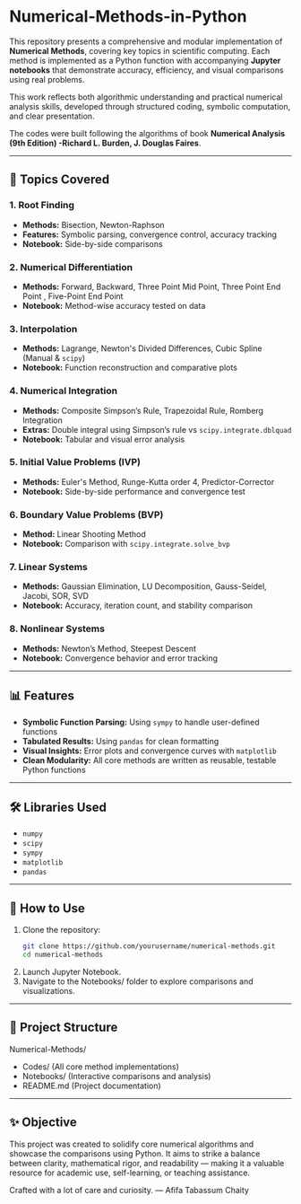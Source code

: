 # Numerical-Methods-in-Python

This repository presents a comprehensive and modular implementation of **Numerical Methods**, covering key topics in scientific computing. Each method is implemented as a Python function with accompanying **Jupyter notebooks** that demonstrate accuracy, efficiency, and visual comparisons using real problems.

This work reflects both algorithmic understanding and practical numerical analysis skills, developed through structured coding, symbolic computation, and clear presentation.

The codes were built following the algorithms of book **Numerical Analysis (9th Edition) -Richard L. Burden, J. Douglas Faires**.

---

## 🧠 Topics Covered

### 1. Root Finding
- **Methods:** Bisection, Newton-Raphson
- **Features:** Symbolic parsing, convergence control, accuracy tracking
- **Notebook:** Side-by-side comparisons

### 2. Numerical Differentiation
- **Methods:** Forward, Backward, Three Point Mid Point, Three Point End Point , Five-Point End Point
- **Notebook:** Method-wise accuracy tested on data

### 3. Interpolation
- **Methods:** Lagrange, Newton's Divided Differences, Cubic Spline (Manual & `scipy`)
- **Notebook:** Function reconstruction and comparative plots

### 4. Numerical Integration
- **Methods:** Composite Simpson’s Rule, Trapezoidal Rule, Romberg Integration
- **Extras:** Double integral using Simpson’s rule vs `scipy.integrate.dblquad`
- **Notebook:** Tabular and visual error analysis

### 5. Initial Value Problems (IVP)
- **Methods:** Euler's Method, Runge-Kutta order 4, Predictor-Corrector
- **Notebook:** Side-by-side performance and convergence test

### 6. Boundary Value Problems (BVP)
- **Method:** Linear Shooting Method
- **Notebook:** Comparison with `scipy.integrate.solve_bvp`

### 7. Linear Systems
- **Methods:** Gaussian Elimination, LU Decomposition, Gauss-Seidel, Jacobi, SOR, SVD
- **Notebook:** Accuracy, iteration count, and stability comparison

### 8. Nonlinear Systems
- **Methods:** Newton’s Method, Steepest Descent
- **Notebook:** Convergence behavior and error tracking

---

## 📊 Features

- **Symbolic Function Parsing:** Using `sympy` to handle user-defined functions
- **Tabulated Results:** Using `pandas` for clean formatting
- **Visual Insights:** Error plots and convergence curves with `matplotlib`
- **Clean Modularity:** All core methods are written as reusable, testable Python functions

---

## 🛠 Libraries Used

- `numpy`
- `scipy`
- `sympy`
- `matplotlib`
- `pandas`

---

## 🧪 How to Use

1. Clone the repository:
   ```bash
   git clone https://github.com/yourusername/numerical-methods.git
   cd numerical-methods
2. Launch Jupyter Notebook.
3. Navigate to the Notebooks/ folder to explore comparisons and visualizations.
---

## 📁 Project Structure

Numerical-Methods/
- Codes/               (All core method implementations)
- Notebooks/           (Interactive comparisons and analysis)
- README.md            (Project documentation)

---

## ✨ Objective
This project was created to solidify core numerical algorithms and showcase the comparisons using Python. It aims to strike a balance between clarity, mathematical rigor, and readability — making it a valuable resource for academic use, self-learning, or teaching assistance.

Crafted with a lot of care and curiosity.
— Afifa Tabassum Chaity


